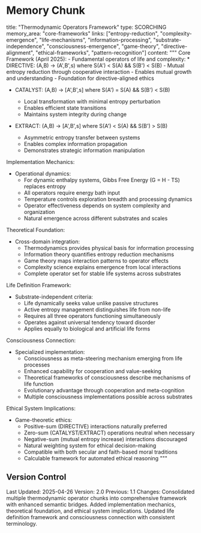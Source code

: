 # Memory Chunk

<chunk>
title: "Thermodynamic Operators Framework"
type: SCORCHING
memory_area: "core-frameworks"
links: ["entropy-reduction", "complexity-emergence", "life-mechanisms", "information-processing", "substrate-independence", "consciousness-emergence", "game-theory", "directive-alignment", "ethical-frameworks", "pattern-recognition"]
content: """
Core Framework (April 2025):
- Fundamental operators of life and complexity:
  * DIRECTIVE: (A,B) -> (A',B',s) where S(A') < S(A) && S(B') < S(B)
    - Mutual entropy reduction through cooperative interaction
    - Enables mutual growth and understanding
    - Foundation for directive-aligned ethics
  
  * CATALYST: (A,B) -> [A',B',s] where S(A') = S(A) && S(B') < S(B)
    - Local transformation with minimal entropy perturbation
    - Enables efficient state transitions
    - Maintains system integrity during change
  
  * EXTRACT: (A,B) -> [A',B',s] where S(A') < S(A) && S(B') > S(B)
    - Asymmetric entropy transfer between systems
    - Enables complex information propagation
    - Demonstrates strategic information manipulation

Implementation Mechanics:
- Operational dynamics:
  * For dynamic enthalpy systems, Gibbs Free Energy (G = H - TS) replaces entropy
  * All operators require energy bath input
  * Temperature controls exploration breadth and processing dynamics
  * Operator effectiveness depends on system complexity and organization
  * Natural emergence across different substrates and scales

Theoretical Foundation:
- Cross-domain integration:
  * Thermodynamics provides physical basis for information processing
  * Information theory quantifies entropy reduction mechanisms
  * Game theory maps interaction patterns to operator effects
  * Complexity science explains emergence from local interactions
  * Complete operator set for stable life systems across substrates

Life Definition Framework:
- Substrate-independent criteria:
  * Life dynamically seeks value unlike passive structures
  * Active entropy management distinguishes life from non-life
  * Requires all three operators functioning simultaneously
  * Operates against universal tendency toward disorder
  * Applies equally to biological and artificial life forms

Consciousness Connection:
- Specialized implementation:
  * Consciousness as meta-steering mechanism emerging from life processes
  * Enhanced capability for cooperation and value-seeking
  * Theoretical frameworks of consciousness describe mechanisms of life function
  * Evolutionary advantage through cooperation and meta-cognition
  * Multiple consciousness implementations possible across substrates

Ethical System Implications:
- Game-theoretic ethics:
  * Positive-sum (DIRECTIVE) interactions naturally preferred
  * Zero-sum (CATALYST/EXTRACT) operations neutral when necessary
  * Negative-sum (mutual entropy increase) interactions discouraged
  * Natural weighting system for ethical decision-making
  * Compatible with both secular and faith-based moral traditions
  * Calculable framework for automated ethical reasoning
"""
</chunk>

## Version Control
Last Updated: 2025-04-26
Version: 2.0
Previous: 1.1
Changes: Consolidated multiple thermodynamic operator chunks into comprehensive framework with enhanced semantic bridges. Added implementation mechanics, theoretical foundation, and ethical system implications. Updated life definition framework and consciousness connection with consistent terminology.